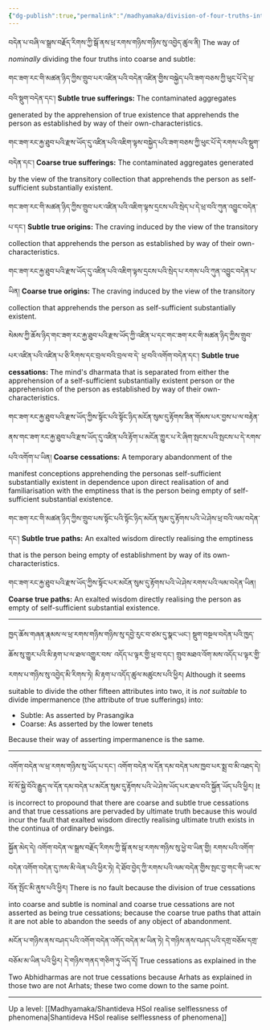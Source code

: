 ```yaml
---
{"dg-publish":true,"permalink":"/madhyamaka/division-of-four-truths-into-coarse-and-subtle/"}
---
```


བདེན་པ་བཞི་ལ་སྒྲས་བརྗོད་རིགས་ཀྱི་སྒོ་ནས་ཕྲ་རགས་གཉིས་གཉིས་སུ་འབྱེད་ཚུལ་ནི།
The way of *nominally* dividing the four truths into coarse and subtle:

གང་ཟག་རང་གི་མཚན་ཉིད་ཀྱིས་གྲུབ་པར་འཛིན་པའི་བདེན་འཛིན་གྱིས་བསྐྱེད་པའི་ཟག་བཅས་ཀྱི་ཕུང་པོ་དེ་ཕྲ་བའི་སྡུག་བདེན་དང་། 
**Subtle true sufferings:** The contaminated aggregates generated by the apprehension of true existence that apprehends the person as established by way of their own-characteristics.

གང་ཟག་རང་རྐྱ་ཐུབ་པའི་རྫས་ཡོད་དུ་འཛིན་པའི་འཇིག་ལྟས་བསྐྱེད་པའི་ཟག་བཅས་ཀྱི་ཕུང་པོ་དེ་རགས་པའི་སྡུག་བདེན་དང་།
**Coarse true sufferings:** The contaminated aggregates generated by the view of the transitory collection that apprehends the person as self-sufficient substantially existent.

གང་ཟག་རང་གི་མཚན་ཉིད་ཀྱིས་གྲུབ་པར་འཛིན་པའི་འཇིག་ལྟས་དྲངས་པའི་སྲེད་པ་དེ་ཕྲ་བའི་ཀུན་འབྱུང་བདེན་པ་དང་། 
**Subtle true origins:** The craving induced by the view of the transitory collection that apprehends the person as established by way of their own-characteristics.

གང་ཟག་རང་རྐྱ་ཐུབ་པའི་རྫས་ཡོད་དུ་འཛིན་པའི་འཇིག་ལྟས་དྲངས་པའི་སྲེད་པ་རགས་པའི་ཀུན་འབྱུང་བདེན་པ་ཡིན།
**Coarse true origins:** The craving induced by the view of the transitory collection that apprehends the person as self-sufficient substantially existent.

སེམས་ཀྱི་ཆོས་ཉིད་གང་ཟག་རང་རྐྱ་ཐུབ་པའི་རྫས་ཡོད་ཀྱི་འཛིན་པ་དང་གང་ཟག་རང་གི་མཚན་ཉིད་ཀྱིས་གྲུབ་པར་འཛིན་པའི་འཛིན་པ་ཅི་རིགས་དང་བྲལ་བའི་བྲལ་བ་དེ་
ཕྲ་བའི་འགོག་བདེན་དང་།
**Subtle true cessations:** The mind's dharmata that is separated from either the apprehension of a self-sufficient substantially existent person or the apprehension of the person as established by way of their own-characteristics.

གང་ཟག་རང་རྐྱ་ཐུབ་པའི་རྫས་ཡོད་ཀྱིས་སྟོང་པའི་སྟོང་ཉིད་མངོན་སུམ་དུ་རྟོགས་ཟིན་གོམས་པར་བྱས་པ་ལ་བརྟེན་ནས་གང་ཟག་རང་རྐྱ་ཐུབ་པའི་རྫས་ཡོད་དུ་འཛིན་པའི་རྟོག་པ་མངོན་གྱུར་པ་རེ་ཞིག་སྤངས་པའི་སྤངས་པ་དེ་རགས་པའི་འགོག་པ་ཡིན།
**Coarse cessations:** A temporary abandonment of the manifest conceptions apprehending the personas self-sufficient substantially existent in dependence upon direct realisation of and familiarisation with the emptiness that is the person being empty of self-sufficient substantial existence.

གང་ཟག་རང་གི་མཚན་ཉིད་ཀྱིས་གྲུབ་པས་སྟོང་པའི་སྟོང་ཉིད་མངོན་སུམ་དུ་རྟོགས་པའི་ཡེ་ཤེས་ཕྲ་བའི་ལམ་བདེན་དང་། 
**Subtle true paths:** An exalted wisdom directly realising the emptiness that is the person being empty of establishment by way of its own-characteristics.

གང་ཟག་རང་རྐྱ་ཐུབ་པའི་རྫས་ཡོད་ཀྱིས་སྟོང་པར་མངོན་སུམ་དུ་རྟོགས་པའི་ཡེ་ཤེས་རགས་པའི་ལམ་བདེན་ཡིན།
**Coarse true paths:** An exalted wisdom directly realising the person as empty of self-sufficient substantial existence.

---
ཁྱད་ཆོས་གཞན་རྣམས་ལ་ཕྲ་རགས་གཉིས་གཉིས་སུ་དབྱེ་རུང་བ་ཙམ་དུ་སྣང་ཡང་། སྡུག་བསྔལ་བདེན་པའི་ཁྱད་ཆོས་སུ་གྱུར་པའི་མི་རྟག་པ་ལ་ཐལ་འགྱུར་བས་
འདོད་པ་ལྟར་གྱི་ཕྲ་བ་དང་། གྲུབ་མཐའ་འོག་མས་འདོད་པ་ལྟར་གྱི་རགས་པ་གཉིས་སུ་འབྱེད་མི་རིགས་ཏེ། མི་རྟག་པ་འདོད་ཚུལ་མཚུངས་པའི་ཕྱིར།
Although it seems suitable to divide the other fifteen attributes into two, it is *not suitable* to divide impermanence (the attribute of true sufferings) into:
- Subtle: As asserted by Prasangika
- Coarse: As asserted by the lower tenets

Because their way of asserting impermanence is the same.

---
འགོག་བདེན་ལ་ཕྲ་རགས་གཉིས་སུ་ཡོད་པ་དང་། འགོག་བདེན་ལ་དོན་དམ་བདེན་པས་ཁྱབ་པར་སྨྲ་བ་མི་འཐད་དེ། 
སོ་སོ་སྐྱེ་བོའི་རྒྱུད་ལ་དོན་དམ་བདེན་པ་མངོན་སུམ་དུ་རྟོགས་པའི་ཡེ་ཤེས་ཡོད་པར་ཐལ་བའི་སྐྱོན་ཡོད་པའི་ཕྱིར།
It is incorrect to propound that there are coarse and subtle true cessations and that true cessations are pervaded by ultimate truth because this would incur the fault that exalted wisdom directly realising ultimate truth exists in the continua of ordinary beings.

སྐྱོན་མེད་དེ། འགོག་བདེན་ལ་སྒྲས་བརྗོད་རིགས་ཀྱི་སྒོ་ནས་ཕྲ་རགས་གཉིས་སུ་ཕྱེ་བ་ཡིན་གྱི། རགས་པའི་འགོག་བདེན་འགོག་བདེན་དུ་ཁས་མི་ལེན་པའི་ཕྱིར་ཏེ། 
དེ་ཐོབ་བྱེད་ཀྱི་རགས་པའི་ལམ་བདེན་གྱིས་སྤང་བྱ་གང་གི་ཡང་ས་བོན་སྤོང་མི་ནུས་པའི་ཕྱིར།
There is no fault because the division of true cessations into coarse and subtle is nominal and coarse true cessations are not asserted as being true cessations; because the coarse true paths that attain it are not able to abandon the seeds of any object of abandonment.

མངོན་པ་གཉིས་ནས་བཤད་པའི་འགོག་བདེན་འགོད་བདེན་མ་ཡིན་ཏེ། དེ་གཉིས་ནས་བཤད་པའི་དགྲ་བཅོམ་དགྲ་བཅོམ་མ་ཡིན་པའི་ཕྱིར། 
དེ་གཉིས་གནད་གཅིག་ཏུ་ཡོད་དོ།
True cessations as explained in the Two Abhidharmas are not true cessations because Arhats as explained in those two are not Arhats; these two come down to the same point.

---
Up a level: [[Madhyamaka/Shantideva HSol realise selflessness of phenomena\|Shantideva HSol realise selflessness of phenomena]]